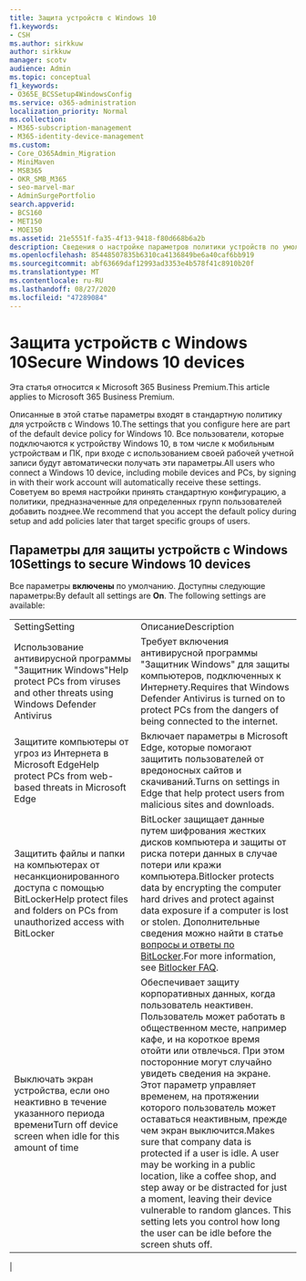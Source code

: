 ```yaml
---
title: Защита устройств с Windows 10
f1.keywords:
- CSH
ms.author: sirkkuw
author: sirkkuw
manager: scotv
audience: Admin
ms.topic: conceptual
f1_keywords:
- O365E_BCSSetup4WindowsConfig
ms.service: o365-administration
localization_priority: Normal
ms.collection:
- M365-subscription-management
- M365-identity-device-management
ms.custom:
- Core_O365Admin_Migration
- MiniMaven
- MSB365
- OKR_SMB_M365
- seo-marvel-mar
- AdminSurgePortfolio
search.appverid:
- BCS160
- MET150
- MOE150
ms.assetid: 21e5551f-fa35-4f13-9418-f80d668b6a2b
description: Сведения о настройке параметров политики устройств по умолчанию, которое будет получать любое устройство Windows 10 после входа в рабочую или учебную учетную запись.
ms.openlocfilehash: 85448507835b6310ca4136849be6a40caf6bb919
ms.sourcegitcommit: abf63669daf12993ad3353e4b578f41c8910b20f
ms.translationtype: MT
ms.contentlocale: ru-RU
ms.lasthandoff: 08/27/2020
ms.locfileid: "47289084"
---
```

# <a name="secure-windows-10-devices"></a><span data-ttu-id="ed719-103">Защита устройств с Windows 10</span><span class="sxs-lookup"><span data-stu-id="ed719-103">Secure Windows 10 devices</span></span>

<span data-ttu-id="ed719-104">Эта статья относится к Microsoft 365 Business Premium.</span><span class="sxs-lookup"><span data-stu-id="ed719-104">This article applies to Microsoft 365 Business Premium.</span></span>

<span data-ttu-id="ed719-105">Описанные в этой статье параметры входят в стандартную политику для устройств с Windows 10.</span><span class="sxs-lookup"><span data-stu-id="ed719-105">The settings that you configure here are part of the default device policy for Windows 10.</span></span> <span data-ttu-id="ed719-106">Все пользователи, которые подключаются к устройству Windows 10, в том числе к мобильным устройствам и ПК, при входе с использованием своей рабочей учетной записи будут автоматически получать эти параметры.</span><span class="sxs-lookup"><span data-stu-id="ed719-106">All users who connect a Windows 10 device, including mobile devices and PCs, by signing in with their work account will automatically receive these settings.</span></span> <span data-ttu-id="ed719-107">Советуем во время настройки принять стандартную конфигурацию, а политики, предназначенные для определенных групп пользователей добавить позднее.</span><span class="sxs-lookup"><span data-stu-id="ed719-107">We recommend that you accept the default policy during setup and add policies later that target specific groups of users.</span></span>
  
## <a name="settings-to-secure-windows-10-devices"></a><span data-ttu-id="ed719-108">Параметры для защиты устройств с Windows 10</span><span class="sxs-lookup"><span data-stu-id="ed719-108">Settings to secure Windows 10 devices</span></span>

<span data-ttu-id="ed719-p102">Все параметры **включены** по умолчанию. Доступны следующие параметры:</span><span class="sxs-lookup"><span data-stu-id="ed719-p102">By default all settings are **On**. The following settings are available:</span></span>
  
|||
|:-----|:-----|
|<span data-ttu-id="ed719-111">Setting</span><span class="sxs-lookup"><span data-stu-id="ed719-111">Setting</span></span>  <br/> |<span data-ttu-id="ed719-112">Описание</span><span class="sxs-lookup"><span data-stu-id="ed719-112">Description</span></span>  <br/> |
|<span data-ttu-id="ed719-113">Использование антивирусной программы "Защитник Windows"</span><span class="sxs-lookup"><span data-stu-id="ed719-113">Help protect PCs from viruses and other threats using Windows Defender Antivirus</span></span>  <br/> |<span data-ttu-id="ed719-114">Требует включения антивирусной программы "Защитник Windows" для защиты компьютеров, подключенных к Интернету.</span><span class="sxs-lookup"><span data-stu-id="ed719-114">Requires that Windows Defender Antivirus is turned on to protect PCs from the dangers of being connected to the internet.</span></span>  <br/> |
|<span data-ttu-id="ed719-115">Защитите компьютеры от угроз из Интернета в Microsoft Edge</span><span class="sxs-lookup"><span data-stu-id="ed719-115">Help protect PCs from web-based threats in Microsoft Edge</span></span>  <br/> |<span data-ttu-id="ed719-116">Включает параметры в Microsoft Edge, которые помогают защитить пользователей от вредоносных сайтов и скачиваний.</span><span class="sxs-lookup"><span data-stu-id="ed719-116">Turns on settings in Edge that help protect users from malicious sites and downloads.</span></span>  <br/> |
|<span data-ttu-id="ed719-117">Защитить файлы и папки на компьютерах от несанкционированного доступа с помощью BitLocker</span><span class="sxs-lookup"><span data-stu-id="ed719-117">Help protect files and folders on PCs from unauthorized access with BitLocker</span></span>  <br/> |<span data-ttu-id="ed719-118">BitLocker защищает данные путем шифрования жестких дисков компьютера и защиты от риска потери данных в случае потери или кражи компьютера.</span><span class="sxs-lookup"><span data-stu-id="ed719-118">Bitlocker protects data by encrypting the computer hard drives and protect against data exposure if a computer is lost or stolen.</span></span> <span data-ttu-id="ed719-119">Дополнительные сведения можно найти в статье [вопросы и ответы по BitLocker](https://go.microsoft.com/fwlink/?linkid=871000).</span><span class="sxs-lookup"><span data-stu-id="ed719-119">For more information, see [Bitlocker FAQ](https://go.microsoft.com/fwlink/?linkid=871000).</span></span>  <br/> |
|<span data-ttu-id="ed719-120">Выключать экран устройства, если оно неактивно в течение указанного периода времени</span><span class="sxs-lookup"><span data-stu-id="ed719-120">Turn off device screen when idle for this amount of time</span></span>  <br/> |<span data-ttu-id="ed719-p104">Обеспечивает защиту корпоративных данных, когда пользователь неактивен. Пользователь может работать в общественном месте, например кафе, и на короткое время отойти или отвлечься. При этом посторонние могут случайно увидеть сведения на экране. Этот параметр управляет временем, на протяжении которого пользователь может оставаться неактивным, прежде чем экран выключится.</span><span class="sxs-lookup"><span data-stu-id="ed719-p104">Makes sure that company data is protected if a user is idle. A user may be working in a public location, like a coffee shop, and step away or be distracted for just a moment, leaving their device vulnerable to random glances. This setting lets you control how long the user can be idle before the screen shuts off.</span></span>  <br/> |
|